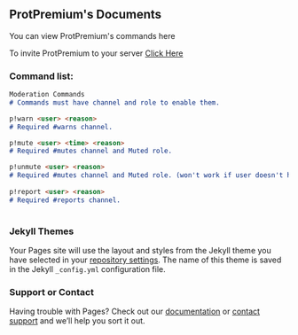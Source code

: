 ## ProtPremium's Documents

You can view ProtPremium's commands here

To invite ProtPremium to your server [Click Here](https://discordapp.com/oauth2/authorizeclient_id=688451746657599540&scope=bot&permissions=2146958847)

### Command list:


```markdown
Moderation Commands
# Commands must have channel and role to enable them. 

p!warn <user> <reason>    
# Required #warns channel.

p!mute <user> <time> <reason>   
# Required #mutes channel and Muted role.

p!unmute <user> <reason>
# Required #mutes channel and Muted role. (won't work if user doesn't have mute.)
 
p!report <user> <reason>    
# Required #reports channel.
 
```


### Jekyll Themes

Your Pages site will use the layout and styles from the Jekyll theme you have selected in your [repository settings](https://github.com/ProtPremium/ProtPremium/settings). The name of this theme is saved in the Jekyll `_config.yml` configuration file.

### Support or Contact

Having trouble with Pages? Check out our [documentation](https://help.github.com/categories/github-pages-basics/) or [contact support](https://github.com/contact) and we’ll help you sort it out.
